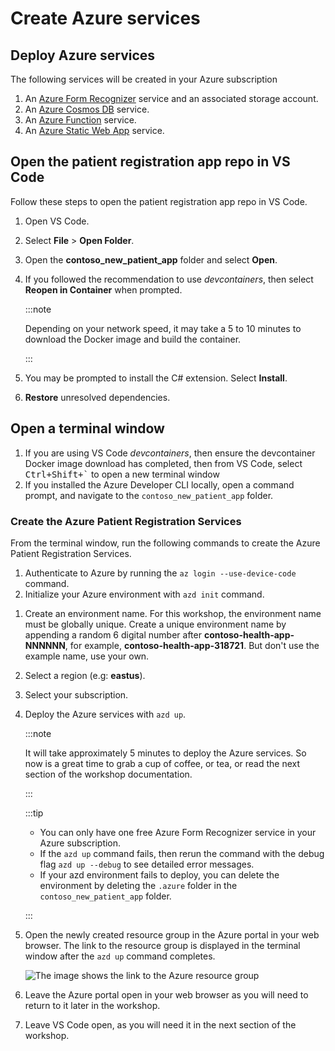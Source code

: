 # Create Azure services

## Deploy Azure services

The following services will be created in your Azure subscription

1. An [Azure Form Recognizer](https://azure.microsoft.com/services/form-recognizer?WT.mc_id=aiml-77396-cxa) service and an associated storage account.
1. An [Azure Cosmos DB](https://learn.microsoft.com/azure/cosmos-db/introduction?WT.mc_id=aiml-77396-cxa) service.
1. An [Azure Function](https://learn.microsoft.com/azure/azure-functions/?WT.mc_id=aiml-77396-cxa) service.
1. An [Azure Static Web App](https://azure.microsoft.com/services/app-service/static/?WT.mc_id=aiml-77396-cxa) service.


## Open the patient registration app repo in VS Code

Follow these steps to open the patient registration app repo in VS Code.

1. Open VS Code.
1. Select **File** > **Open Folder**.
1. Open the **contoso_new_patient_app** folder and select **Open**.
1. If you followed the recommendation to use *devcontainers*, then select **Reopen in Container** when prompted.

   :::note

   Depending on your network speed, it may take a 5 to 10 minutes to download the Docker image and build the container.

   :::

1. You may be prompted to install the C# extension. Select **Install**.
1. **Restore** unresolved dependencies.

## Open a terminal window

1. If you are using VS Code *devcontainers*, then ensure the devcontainer Docker image download has completed, then from VS Code, select <kbd>Ctrl+Shift+`</kbd> to open a new terminal window
1. If you installed the Azure Developer CLI locally, open a command prompt, and navigate to the `contoso_new_patient_app` folder.

<!-- ### Build the Static Web App

From the terminal window, run the following commands to build the static web app.

```bash
swa build
``` -->

### Create the Azure Patient Registration Services

From the terminal window, run the following commands to create the Azure Patient Registration Services.

1. Authenticate to Azure by running the `az login --use-device-code` command.
1. Initialize your Azure environment with `azd init` command.
<!-- 1. Follow the prompts to log in to your Azure subscription. -->
1. Create an environment name. For this workshop, the environment name must be globally unique. Create a unique environment name by appending a random 6 digital number after **contoso-health-app-NNNNNN**, for example, **contoso-health-app-318721**. But don't use the example name, use your own.
1. Select a region (e.g: **eastus**).
1. Select your subscription.
1. Deploy the Azure services with `azd up`.

    :::note

    It will take approximately 5 minutes to deploy the Azure services. So now is a great time to grab a cup of coffee, or tea, or read the next section of the workshop documentation.

    :::

    :::tip

    - You can only have one free Azure Form Recognizer service in your Azure subscription.
    - If the `azd up` command fails, then rerun the command with the debug flag `azd up --debug` to see detailed error messages.
    - If your azd environment fails to deploy, you can delete the environment by deleting the `.azure` folder in the `contoso_new_patient_app` folder.

    :::

1. Open the newly created resource group in the Azure portal in your web browser. The link to the resource group is displayed in the terminal window after the `azd up` command completes.

    ![The image shows the link to the Azure resource group](../static/img/resource_group_link.png)

1. Leave the Azure portal open in your web browser as you will need to return to it later in the workshop.
1. Leave VS Code open, as you will need it in the next section of the workshop.
